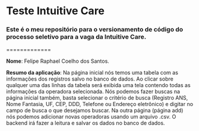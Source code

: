 # Teste Intuitive Care
### Este é o meu repositório para o versionamento de código do processo seletivo para a vaga da Intuitive Care.
=============

__Nome__: Felipe Raphael Coelho dos Santos.

__Resumo da aplicação__:
Na página inicial nós temos uma tabela com as informações dos registros salvo no banco de dados. Ao clicar sobre qualquer uma das linhas da tabela será exibida uma tela contendo todas as informações da operadora selecionada. Nós podemos fazer buscas na página inicial também, basta selecionar o critério de busca (Registro ANS, Nome Fantasia, UF, CEP, DDD, Telefone ou Endereço eletrônico) e digitar no campo de busca o que desejamos buscar. Na outra página (página add) nós podemos adicionar novas operadoras usando um arquivo .csv. O backend irá fazer a leitura e salvar os dados no banco de dados.
